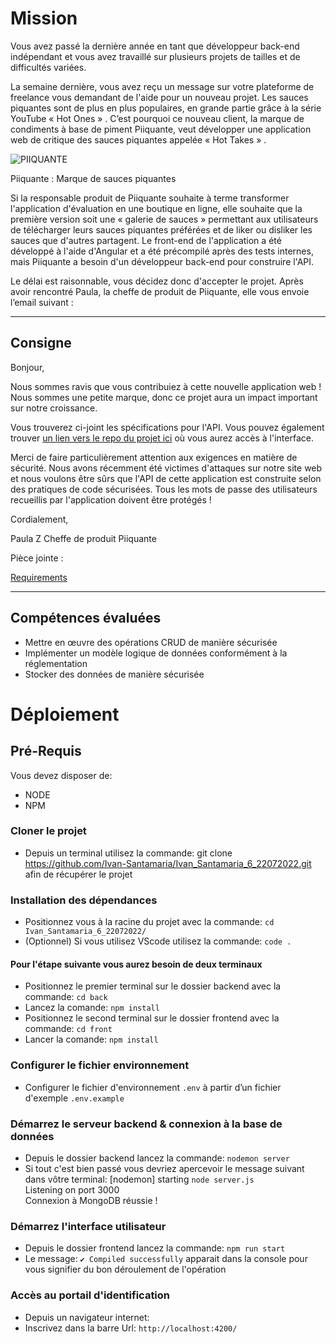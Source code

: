 # Mission

Vous avez passé la dernière année en tant que développeur back-end indépendant et vous avez travaillé sur plusieurs projets de tailles et de difficultés variées.

La semaine dernière, vous avez reçu un message sur votre plateforme de freelance vous demandant de l'aide pour un nouveau projet. Les sauces piquantes sont de plus en plus populaires, en grande partie grâce à la série YouTube « Hot Ones » . C’est pourquoi ce nouveau client, la marque de condiments à base de piment Piiquante, veut développer une application web de critique des sauces piquantes appelée « Hot Takes » .

![PIIQUANTE](https://user.oc-static.com/upload/2021/07/29/16275605596354_PiiquanteLogo.png)

Piiquante : Marque de sauces piquantes

Si la responsable produit de Piiquante souhaite à terme transformer l'application d'évaluation en une boutique en ligne, elle souhaite que la première version soit une « galerie de sauces » permettant aux utilisateurs de télécharger leurs sauces piquantes préférées et de liker ou disliker les sauces que d'autres partagent. Le front-end de l'application a été développé à l'aide d'Angular et a été précompilé après des tests internes, mais Piiquante a besoin d'un développeur back-end pour construire l'API.

Le délai est raisonnable, vous décidez donc d'accepter le projet. Après avoir rencontré Paula, la cheffe de produit de Piiquante, elle vous envoie l’email suivant :

---

## Consigne

Bonjour,

Nous sommes ravis que vous contribuiez à cette nouvelle application web ! Nous sommes une petite marque, donc ce projet aura un impact important sur notre croissance.

Vous trouverez ci-joint les spécifications pour l'API. Vous pouvez également trouver [un lien vers le repo du projet ici](https://github.com/OpenClassrooms-Student-Center/Web-Developer-P6) où vous aurez accès à l'interface.

Merci de faire particulièrement attention aux exigences en matière de sécurité. Nous avons récemment été victimes d'attaques sur notre site web et nous voulons être sûrs que l'API de cette application est construite selon des pratiques de code sécurisées. Tous les mots de passe des utilisateurs recueillis par l'application doivent être protégés !

Cordialement,

Paula Z
Cheffe de produit
Piiquante

Pièce jointe :

[Requirements](https://s3.eu-west-1.amazonaws.com/course.oc-static.com/projects/DWJ_FR_P6/Requirements_DW_P6.pdf)

---

## Compétences évaluées

- Mettre en œuvre des opérations CRUD de manière sécurisée
- Implémenter un modèle logique de données conformément à la réglementation
- Stocker des données de manière sécurisée

# Déploiement

## Pré-Requis

Vous devez disposer de:

- NODE
- NPM

### Cloner le projet

- Depuis un terminal utilisez la commande: git clone https://github.com/Ivan-Santamaria/Ivan_Santamaria_6_22072022.git afin de récupérer le projet

### Installation des dépendances

- Positionnez vous à la racine du projet avec la commande: `cd Ivan_Santamaria_6_22072022/`
- (Optionnel) Si vous utilisez VScode utilisez la commande: `code . `

#### Pour l'étape suivante vous aurez besoin de deux terminaux

- Positionnez le premier terminal sur le dossier backend avec la commande: `cd back`
- Lancez la comande: `npm install`
- Positionnez le second terminal sur le dossier frontend avec la commande: `cd front`
- Lancer la comande: `npm install`

### Configurer le fichier environnement

- Configurer le fichier d'environnement `.env` à partir d’un fichier d'exemple `.env.example`

### Démarrez le serveur backend & connexion à la base de données

- Depuis le dossier backend lancez la commande: `nodemon server`
- Si tout c'est bien passé vous devriez apercevoir le message suivant dans vôtre terminal:
  [nodemon] starting `node server.js`  
  Listening on port 3000  
  Connexion à MongoDB réussie !

### Démarrez l'interface utilisateur

- Depuis le dossier frontend lancez la commande: `npm run start`
- Le message: `✔ Compiled successfully` apparait dans la console pour vous signifier du bon déroulement de l'opération

### Accès au portail d'identification

- Depuis un navigateur internet:
- Inscrivez dans la barre Url: `http://localhost:4200/`
